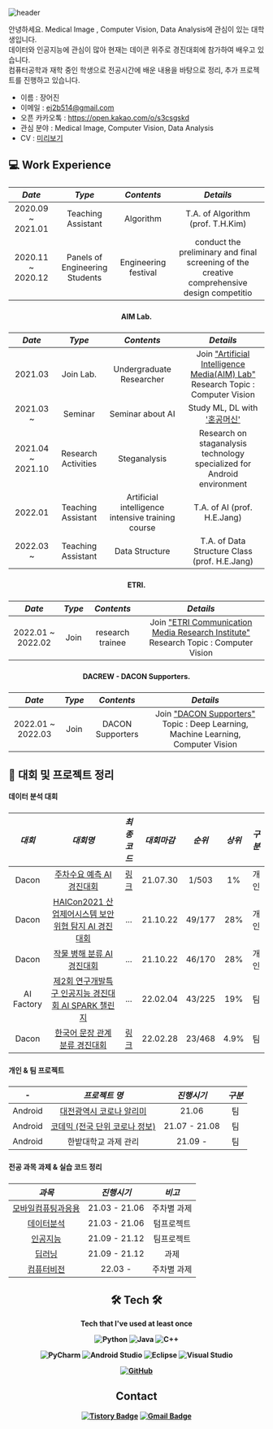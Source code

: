 ![header](https://capsule-render.vercel.app/api?type=waving&color=61BFAD&height=300&section=header&text=Eojin%20Jang&fontSize=80&fontColor=FFFFFF)

안녕하세요. Medical Image , Computer Vision, Data Analysis에 관심이 있는 대학생입니다.   
데이터와 인공지능에 관심이 많아 현재는 데이콘 위주로 경진대회에 참가하여 배우고 있습니다.   
컴퓨터공학과 재학 중인 학생으로 전공시간에 배운 내용을 바탕으로 정리, 추가 프로젝트를 진행하고 있습니다.   

- 이름 : 장어진 <br>
- 이메일 : ej2b514@gmail.com <br>
- 오픈 카카오톡 : https://open.kakao.com/o/s3csgskd <br> 
- 관심 분야 : Medical Image, Computer Vision, Data Analysis <br>
- CV : [미리보기](https://drive.google.com/file/d/1zTEwNBQDiS111SAftBV7asIchtcRLrk-/view?usp=sharing)
 ## 💻 Work Experience
 
###
|     *Date*      |         *Type*        |          *Contents*         |   *Details* |
|:-------------:|:-------------------:|:-------------------------:|:----------:|
|  2020.09 ~ 2021.01 | Teaching Assistant | Algorithm | T.A. of Algorithm (prof. T.H.Kim) |
|  2020.11 ~ 2020.12 | Panels of Engineering Students | Engineering festival | conduct the preliminary and final screening of the creative comprehensive design competitio |
###
 
 <div align="center"><strong>
    AIM Lab. 
</div>
 
###
|     *Date*      |         *Type*        |          *Contents*         |   *Details* |
|:-------------:|:-------------------:|:-------------------------:|:----------:|
|  2021.03      | Join Lab.         | Undergraduate Researcher | Join ["Artificial Intelligence Media(AIM) Lab"](https://sites.google.com/view/aim-lab-hbnu/)  Research Topic : Computer Vision     |
|  2021.03 ~    | Seminar             | Seminar about AI | Study ML, DL with ['혼공머신'](https://www.youtube.com/watch?v=J6wehCO_c58&list=PLVsNizTWUw7HpqmdphX9hgyWl15nobgQX)| 
|  2021.04 ~ 2021.10 | Research Activities | Steganalysis | Research on staganalysis technology specialized for Android environment |
|  2022.01      | Teaching Assistant  | Artificial intelligence intensive training course | T.A. of AI (prof. H.E.Jang) |
|  2022.03 ~    | Teaching Assistant  | Data Structure| T.A. of Data Structure Class  (prof. H.E.Jang) |
###
 
 <div align="center"><strong>
    ETRI. 
</div>

###
|     *Date*      |         *Type*        |          *Contents*         |   *Details* |
|:-------------:|:-------------------:|:-------------------------:|:----------:|
|  2022.01 ~ 2022.02 | Join          | research trainee | Join ["ETRI Communication Media Research Institute"](https://www.etri.re.kr/kor/sub6/sub6_01020101.etri?departCode=135&departInfoCode=249)  Research Topic : Computer Vision     |

###
 
 <div align="center"><strong>
    DACREW - DACON Supporters. 
</div>

###
|     *Date*      |         *Type*        |          *Contents*         |   *Details* |
|:-------------:|:-------------------:|:-------------------------:|:----------:|
|  2022.01 ~ 2022.03 | Join          | DACON Supporters | Join ["DACON Supporters"](https://dacon.io/more/notice/90)  Topic : Deep Learning, Machine Learning, Computer Vision    |

###
  
 
 ## 🎯 대회 및 프로젝트 정리 
<div><strong>
   데이터 분석 대회
</div>

### 
  |     *대회*     |     *대회명*     |     *최종 코드*     |     *대회마감*     |     *순위*     |     *상위*    |     *구분*     |
  |:---:|:---------------:|:---------------:|:--------------:|:------:|:----:|:----:|
  |Dacon|[주차수요 예측 AI 경진대회](https://dacon.io/competitions/official/235745/overview/description)|[링크](https://github.com/Eojin-J/Dacon/tree/main/%EC%A3%BC%EC%B0%A8%EC%88%98%EC%9A%94%20%EA%B2%BD%EC%A7%84%EB%8C%80%ED%9A%8C)|21.07.30|1/503|1%|개인| 
  |Dacon|[HAICon2021 산업제어시스템 보안위협 탐지 AI 경진대회](https://dacon.io/competitions/official/235757/overview/description)|...|21.10.22|49/177|28%|개인|
  |Dacon|[작물 병해 분류 AI 경진대회](https://dacon.io/competitions/official/235842/overview/description)|...|21.10.22|46/170|28%|개인|
  |AI Factory|[제2회 연구개발특구 인공지능 경진대회 AI SPARK 챌린지](http://aifactory.space/competition/detail/1946)|...|22.02.04|43/225|19%|팀|
  |Dacon|[한국어 문장 관계 분류 경진대회](https://dacon.io/competitions/official/235875/leaderboard)|[링크](https://github.com/Eojin-J/Dacon-korean-NLI)|22.02.28|23/468|4.9%|팀|<br><br>
###
 
<div><strong>
   개인 & 팀 프로젝트
</div>
 
### 
  | - |     *프로젝트 명*     |     *진행시기*     |     *구분*     |
  |:---:|:---------------:|:-------------:|:--------------:|
  |Android|[대전광역시 코로나 알리미](https://github.com/Eojin-J/Corona_D.git)|21.06|팀|
  |Android|[코데믹 (전국 단위 코로나 정보)](https://github.com/Eojin-J/projectK.git)|21.07 - 21.08|팀|
  |Android|한밭대학교 과제 관리|21.09 - |팀| <br><br>
###
 
 <div><strong>
   전공 과목 과제 & 실습 코드 정리
</div> 

###  
  |     *과목*     |     *진행시기*     |     *비고*     |
  |:--------------------:|:------------------:|:----------------:|
  |[모바일컴퓨팅과응용](https://github.com/Eojin-J/MobileCom_Andoroid)|21.03 - 21.06|주차별 과제|
  |[데이터분석](https://github.com/Eojin-J/DataAnalysis)|21.03 - 21.06|텀프로젝트| 
  |[인공지능]()|21.09 - 21.12|팀프로젝트| 
  |[딥러닝]()|21.09 - 21.12|과제| 
  |[컴퓨터비전](https://github.com/Eojin-J/Computer_Vision)|22.03 - |주차별 과제|<br><br><br>
###
  
<div align=center>
 
 ## 🛠 Tech 🛠   
 Tech that I've used at least once    
 
![Python](https://img.shields.io/badge/python-3670A0?style=for-the-badge&logo=python&logoColor=ffdd54)  ![Java](https://img.shields.io/badge/java-%23ED8B00.svg?style=for-the-badge&logo=java&logoColor=white) ![C++](https://img.shields.io/badge/c++-%2300599C.svg?style=for-the-badge&logo=c%2B%2B&logoColor=white) 

![PyCharm](https://img.shields.io/badge/pycharm-143?style=for-the-badge&logo=pycharm&logoColor=black&color=black&labelColor=green) ![Android Studio](https://img.shields.io/badge/Android%20Studio-3DDC84.svg?style=for-the-badge&logo=android-studio&logoColor=white) ![Eclipse](https://img.shields.io/badge/Eclipse-FE7A16.svg?style=for-the-badge&logo=Eclipse&logoColor=white) ![Visual Studio](https://img.shields.io/badge/Visual%20Studio-5C2D91.svg?style=for-the-badge&logo=visual-studio&logoColor=white)

[![GitHub](https://img.shields.io/badge/github-%23121011.svg?style=for-the-badge&logo=github&logoColor=white)](https://github.com/Eojin-J)
  
## Contact  
[![Tistory Badge](https://img.shields.io/badge/Tech%20Blog-555263?style=flat&logoColor=white)](https://comgenie.tistory.com/)
[![Gmail Badge](https://img.shields.io/badge/Gmail-D14836?style=flat&logo=Gmail&logoColor=white)](mailto:ej2b514@gmail.com)

